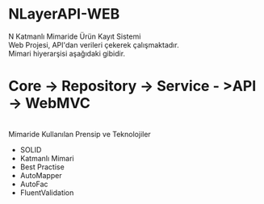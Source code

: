 # NLayerAPI-WEB
N Katmanlı Mimaride Ürün Kayıt Sistemi
<br/>
Web Projesi, API'dan verileri çekerek çalışmaktadır. 
<br/>
Mimari hiyerarşisi aşağıdaki gibidir.
<br>
<h1>Core -> Repository -> Service - >API -> WebMVC </h1>
<br>
Mimaride Kullanılan Prensip ve Teknolojiler<br>
<ul class="list-group list-group-flush">
  <li class="list-group-item">SOLID</li>
  <li class="list-group-item">Katmanlı Mimari</li>
  <li class="list-group-item">Best Practise</li>
  <li class="list-group-item">AutoMapper</li>
  <li class="list-group-item">AutoFac</li>
    <li class="list-group-item">FluentValidation</li>
</ul>
